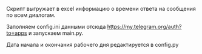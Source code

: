 Скрипт выгружает в excel информацию о времени ответа на сообщения по всем диалогам. 

Заполняем config.ini данными отсюда 
https://my.telegram.org/auth?to=apps
и запускаем main.py.

Дата начала и окончания рабочего дня редактируется в config.py
